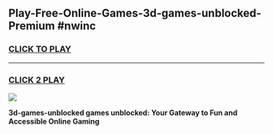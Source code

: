 
## Play-Free-Online-Games-3d-games-unblocked-Premium #nwinc
<h3>
<a href="https://premium.freeplayer.one?title=3d-games-unblocked&ref=8M">CLICK TO PLAY</a></h3>
<hr>

<h3>
<a href="https://premium.freeplayer.one?title=3d-games-unblocked&ref=8M">CLICK 2 PLAY</a>
  
</h3>

<a href="https://premium.freeplayer.one?title=3d-games-unblocked&ref=8M"><img src="https://clearcache.store/games.png"></a>


**3d-games-unblocked games unblocked: Your Gateway to Fun and Accessible Online Gaming**
